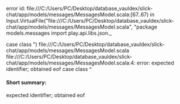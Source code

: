 error id: file:///C:/Users/PC/Desktop/database_vauldex/slick-chat/app/models/messages/MessagesModel.scala:[67..67) in Input.VirtualFile("file:///C:/Users/PC/Desktop/database_vauldex/slick-chat/app/models/messages/MessagesModel.scala", "package models.messages
import play.api.libs.json._

case class ")
file:///C:/Users/PC/Desktop/database_vauldex/slick-chat/app/models/messages/MessagesModel.scala
file:///C:/Users/PC/Desktop/database_vauldex/slick-chat/app/models/messages/MessagesModel.scala:4: error: expected identifier; obtained eof
case class 
           ^
#### Short summary: 

expected identifier; obtained eof